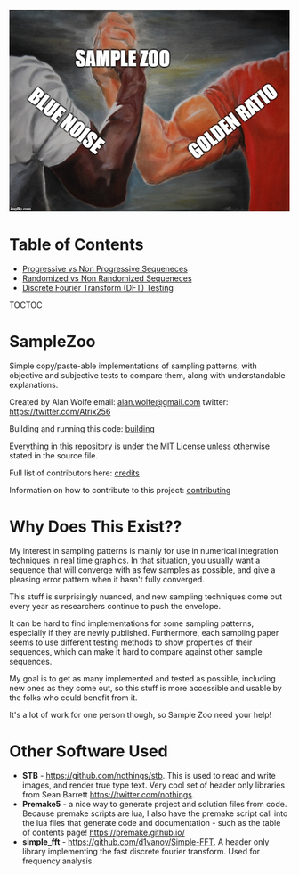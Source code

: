 ![SampleZoo](SampleZoo.jpg)

# Table of Contents

* [Progressive vs Non Progressive Sequeneces](./doc/progressive.md)
* [Randomized vs Non Randomized Sequeneces](./doc/randomized.md)
* [Discrete Fourier Transform (DFT) Testing](./doc/dft.md)

TOCTOC

# SampleZoo
Simple copy/paste-able implementations of sampling patterns, with objective and subjective tests to compare them, along with understandable explanations.

Created by Alan Wolfe
email: alan.wolfe@gmail.com
twitter: https://twitter.com/Atrix256

Building and running this code: [building](building.md)

Everything in this repository is under the [MIT License](LICENSE) unless otherwise stated in the source file.

Full list of contributors here: [credits](credits.md)

Information on how to contribute to this project: [contributing](contributing.md)

# Why Does This Exist??

My interest in sampling patterns is mainly for use in numerical integration techniques in real time graphics.  In that situation, you usually want a sequence that will converge with as few samples as possible, and give a pleasing error pattern when it hasn't fully converged.

This stuff is surprisingly nuanced, and new sampling techniques come out every year as researchers continue to push the envelope.

It can be hard to find implementations for some sampling patterns, especially if they are newly published.  Furthermore, each sampling paper seems to use different testing methods to show properties of their sequences, which can make it hard to compare against other sample sequences.

My goal is to get as many implemented and tested as possible, including new ones as they come out, so this stuff is more accessible and usable by the folks who could benefit from it.

It's a lot of work for one person though, so Sample Zoo need your help!

# Other Software Used

* **STB** - https://github.com/nothings/stb.  This is used to read and write images, and render true type text. Very cool set of header only libraries from Sean Barrett https://twitter.com/nothings.
* **Premake5** - a nice way to generate project and solution files from code.  Because premake scripts are lua, I also have the premake script call into the lua files that generate code and documentation - such as the table of contents page!  https://premake.github.io/
* **simple_fft** - https://github.com/d1vanov/Simple-FFT.  A header only library implementing the fast discrete fourier transform.  Used for frequency analysis.
